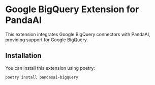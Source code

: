 # Google BigQuery Extension for PandaAI

This extension integrates Google BigQuery connectors with PandaAI, providing support for Google BigQuery.

## Installation

You can install this extension using poetry:

```bash
poetry install pandasai-bigquery
```
